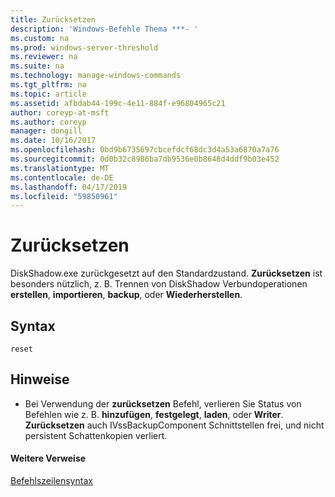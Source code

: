 ```yaml
---
title: Zurücksetzen
description: 'Windows-Befehle Thema ***- '
ms.custom: na
ms.prod: windows-server-threshold
ms.reviewer: na
ms.suite: na
ms.technology: manage-windows-commands
ms.tgt_pltfrm: na
ms.topic: article
ms.assetid: afbdab44-199c-4e11-884f-e96804965c21
author: coreyp-at-msft
ms.author: coreyp
manager: dongill
ms.date: 10/16/2017
ms.openlocfilehash: 0bd9b6735697cbcefdcf68dc3d4a53a6870a7a76
ms.sourcegitcommit: 0d0b32c8986ba7db9536e0b8648d4ddf9b03e452
ms.translationtype: MT
ms.contentlocale: de-DE
ms.lasthandoff: 04/17/2019
ms.locfileid: "59850961"
---
```

# <a name="reset"></a>Zurücksetzen



DiskShadow.exe zurückgesetzt auf den Standardzustand. **Zurücksetzen** ist besonders nützlich, z. B. Trennen von DiskShadow Verbundoperationen **erstellen**, **importieren**, **backup**, oder **Wiederherstellen**.

## <a name="syntax"></a>Syntax

```
reset
```

## <a name="remarks"></a>Hinweise

-   Bei Verwendung der **zurücksetzen** Befehl, verlieren Sie Status von Befehlen wie z. B. **hinzufügen**, **festgelegt**, **laden**, oder **Writer**. **Zurücksetzen** auch IVssBackupComponent Schnittstellen frei, und nicht persistent Schattenkopien verliert.

#### <a name="additional-references"></a>Weitere Verweise

[Befehlszeilensyntax](command-line-syntax-key.md)